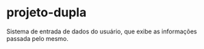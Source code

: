 # projeto-dupla
Sistema de entrada de dados do usuário, que exibe as informações passada pelo mesmo. 
